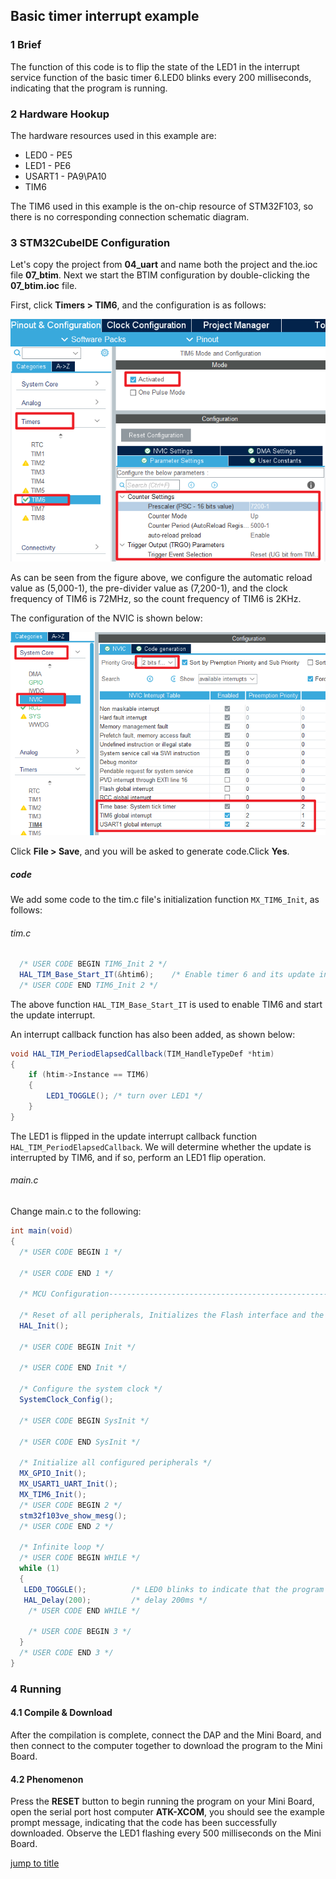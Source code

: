 ## Basic timer interrupt example<a name="brief"></a>

### 1 Brief
The function of this code is to flip the state of the LED1 in the interrupt service function of the basic timer 6.LED0 blinks every 200 milliseconds, indicating that the program is running.
### 2 Hardware Hookup
The hardware resources used in this example are:
+ LED0 - PE5
+ LED1 - PE6
+ USART1 - PA9\PA10
+ TIM6

The TIM6 used in this example is the on-chip resource of STM32F103, so there is no corresponding connection schematic diagram.

### 3 STM32CubeIDE Configuration


Let's copy the project from **04_uart** and name both the project and the.ioc file **07_btim**. Next we start the BTIM configuration by double-clicking the **07_btim.ioc** file.

First, click **Timers > TIM6**, and the configuration is as follows:

<img src="../../1_docs/3_figures/07_btim/01_config.png">

As can be seen from the figure above, we configure the automatic reload value as (5,000-1), the pre-divider value as (7,200-1), and the clock frequency of TIM6 is 72MHz, so the count frequency of TIM6 is 2KHz.

The configuration of the NVIC is shown below:

<img src="../../1_docs/3_figures/07_btim/02_nvic.png">

Click **File > Save**, and you will be asked to generate code.Click **Yes**.

##### code
We add some code to the tim.c file's initialization function ``MX_TIM6_Init``, as follows:
###### tim.c
```c#
  /* USER CODE BEGIN TIM6_Init 2 */
  HAL_TIM_Base_Start_IT(&htim6);    /* Enable timer 6 and its update interrupt */
  /* USER CODE END TIM6_Init 2 */
```
The above function ``HAL_TIM_Base_Start_IT`` is used to enable TIM6 and start the update interrupt.

An interrupt callback function has also been added, as shown below:
```c#
void HAL_TIM_PeriodElapsedCallback(TIM_HandleTypeDef *htim)
{
    if (htim->Instance == TIM6)
    {
        LED1_TOGGLE(); /* turn over LED1 */
    }
}
```
 The LED1 is flipped in the update interrupt callback function ``HAL_TIM_PeriodElapsedCallback``. We will determine whether the update is interrupted by TIM6, and if so, perform an LED1 flip operation.

###### main.c
Change main.c to the following:
```c#
int main(void)
{
  /* USER CODE BEGIN 1 */

  /* USER CODE END 1 */

  /* MCU Configuration--------------------------------------------------------*/

  /* Reset of all peripherals, Initializes the Flash interface and the Systick. */
  HAL_Init();

  /* USER CODE BEGIN Init */

  /* USER CODE END Init */

  /* Configure the system clock */
  SystemClock_Config();

  /* USER CODE BEGIN SysInit */

  /* USER CODE END SysInit */

  /* Initialize all configured peripherals */
  MX_GPIO_Init();
  MX_USART1_UART_Init();
  MX_TIM6_Init();
  /* USER CODE BEGIN 2 */
  stm32f103ve_show_mesg();
  /* USER CODE END 2 */

  /* Infinite loop */
  /* USER CODE BEGIN WHILE */
  while (1)
  {
   LED0_TOGGLE();          /* LED0 blinks to indicate that the program is running. */
   HAL_Delay(200);         /* delay 200ms */
    /* USER CODE END WHILE */

    /* USER CODE BEGIN 3 */
  }
  /* USER CODE END 3 */
}
```


### 4 Running
#### 4.1 Compile & Download
After the compilation is complete, connect the DAP and the Mini Board, and then connect to the computer together to download the program to the Mini Board.
#### 4.2 Phenomenon
Press the **RESET** button to begin running the program on your Mini Board, open the serial port host computer **ATK-XCOM**, you should see the example prompt message, indicating that the code has been successfully downloaded. Observe the LED1 flashing every 500 milliseconds on the Mini Board.

[jump to title](#brief)


